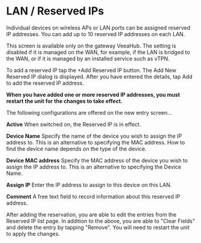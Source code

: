 # LAN / Reserved IPs

Individual devices on wireless APs or LAN ports can be assigned reserved IP addresses. You can add up to 10 reserved IP addresses on each LAN.

This screen is available only on the gateway VeeaHub. The setting is disabled if it is managed on the WAN, for example, if the LAN is bridged to the WAN, or if it is managed by an installed service such as vTPN.

To add a reserved IP tap the +Add Reserved IP button. The Add New Reserved IP dialog is displayed. After you have entered the details, tap Add to add the reserved IP address.

**When you have added one or more reserved IP addresses, you must restart the unit for the changes to take effect.**

The following configurations are offered on the new entry screen...

**Active**
When switched on, the Reserved IP is in effect.

**Device Name**
Specify the name of the device you wish to assign the IP address to. This is an alternative to specifying the MAC address. How to find the device name depends on the type of the device.

**Device MAC address**
Specify the MAC address of the device you wish to assign the IP address to. This is an alternative to specifying the Device Name.

**Assign IP**
Enter the IP address to assign to this device on this LAN.

**Comment**
A free text field to record information about this reserved IP address.

After adding the reservation, you are able to edit the entries from the Reserved IP list page. In addition to the above, you are able to "Clear Fields" and delete the entry by tapping "Remove". You will need to restart the unit to apply the changes.


